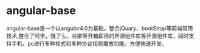 # angular-base
angular-base是一个以angular4.0为基础，整合jQuary、bootStrap等前端常用技术,整合了阿里，饿了么，谷歌等开箱即用的开源组件库等开源组件库，同时支持手机、pc进行多种格式和多种协议视频播放功能。方便快速开发。
